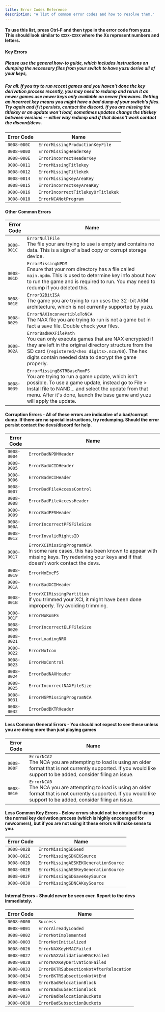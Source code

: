 ```yaml
---
title: Error Codes Reference
description: "A list of common error codes and how to resolve them."
---
```


#### To use this list, press Ctrl-F and then type in the error code from yuzu. This should look similar to `XXXX-XXXX` where the Xs represent numbers and letters.

#### Key Errors

##### Please use the general how-to guide, which includes instructions on dumping the necessary files from your switch to have yuzu derive all of your keys,

##### For all: If you try to run recent games and you haven't done the key derivation process recently, you may need to redump and rerun it as newer games use newer keys only available on newer firmwares. Getting an incorrect key means you might have a bad dump of your switch's files. Try again and if it persists, contact the discord. If you are missing the titlekey or an update won't load, sometimes updates change the titlekey between versions -- either way redump and if that doesn't work contact the discord/devs.

| Error Code  | Name                               |
| ----------- | ---------------------------------- |
| `0008-000C` | `ErrorMissingProductionKeyFile`    |
| `0008-000D` | `ErrorMissingHeaderKey`            |
| `0008-000E` | `ErrorIncorrectHeaderKey`          |
| `0008-0011` | `ErrorMissingTitlekey`             |
| `0008-0012` | `ErrorMissingTitlekek`             |
| `0008-0014` | `ErrorMissingKeyAreaKey`           |
| `0008-0015` | `ErrorIncorrectKeyAreaKey`         |
| `0008-0016` | `ErrorIncorrectTitlekeyOrTitlekek` |
| `0008-0018` | `ErrorNCANotProgram`               |

#### Other Common Errors

| Error Code  | Name                                                                                                                                                                                                                                                                       |
| ----------- | -------------------------------------------------------------------------------------------------------------------------------------------------------------------------------------------------------------------------------------------------------------------------- |
| `0008-001C` | `ErrorNullFile` <br> The file your are trying to use is empty and contains no data. This is a sign of a bad copy or corrupt storage device.                                                                                                                                |
| `0008-001D` | `ErrorMissingNPDM` <br> Ensure that your rom directory has a file called `main.npdm`. This is used to determine key info about how to run the game and is required to run. You may need to redump if you deleted this.                                                     |
| `0008-001E` | `Error32BitISA` <br> The game you are trying to run uses the 32-bit ARM architecture, which is not currently supported by yuzu.                                                                                                                                            |
| `0008-0029` | `ErrorNAXInconvertibleToNCA` <br> The NAX file you are trying to run is not a game but in fact a save file. Double check your files.                                                                                                                                       |
| `0008-002A` | `ErrorBadNAXFilePath` <br> You can only execute games that are NAX encrypted if they are left in the original directory structure from the SD card (`registered/<hex digits>.nca/00`). The hex digits contain needed data to decrypt the game properly.                    |
| `0008-0039` | `ErrorMissingBKTRBaseRomFS` <br> You are trying to run a game update, which isn't possible. To use a game update, instead go to File > Install file to NAND... and select the update from that menu. After it's done, launch the base game and yuzu will apply the update. |

#### Corruption Errors - All of these errors are indicative of a bad/corrupt dump. If there are no special instructions, try redumping. Should the error persist contact the devs/discord for help.

| Error Code  | Name                                                                                                                                                                      |
| ----------- | ------------------------------------------------------------------------------------------------------------------------------------------------------------------------- |
| `0008-0004` | `ErrorBadNPDMHeader`                                                                                                                                                      |
| `0008-0005` | `ErrorBadACIDHeader`                                                                                                                                                      |
| `0008-0006` | `ErrorBadACIHeader`                                                                                                                                                       |
| `0008-0007` | `ErrorBadFileAccessControl`                                                                                                                                               |
| `0008-0008` | `ErrorBadFileAccessHeader`                                                                                                                                                |
| `0008-0009` | `ErrorBadPFSHeader`                                                                                                                                                       |
| `0008-000A` | `ErrorIncorrectPFSFileSize`                                                                                                                                               |
| `0008-0013` | `ErrorInvalidRightsID`                                                                                                                                                    |
| `0008-0017` | `ErrorXCIMissingProgramNCA` <br> In some rare cases, this has been known to appear with missing keys. Try rederiving your keys and if that doesn't work contact the devs. |
| `0008-0019` | `ErrorNoExeFS`                                                                                                                                                            |
| `0008-001A` | `ErrorBadXCIHeader`                                                                                                                                                       |
| `0008-001B` | `ErrorXCIMissingPartition` <br> If you trimmed your XCI, it might have been done improperly. Try avoiding trimming.                                                       |
| `0008-001F` | `ErrorNoRomFS`                                                                                                                                                            |
| `0008-0020` | `ErrorIncorrectELFFileSize`                                                                                                                                               |
| `0008-0021` | `ErrorLoadingNRO`                                                                                                                                                         |
| `0008-0022` | `ErrorNoIcon`                                                                                                                                                             |
| `0008-0023` | `ErrorNoControl`                                                                                                                                                          |
| `0008-0024` | `ErrorBadNAXHeader`                                                                                                                                                       |
| `0008-0025` | `ErrorIncorrectNAXFileSize`                                                                                                                                               |
| `0008-0031` | `ErrorNSPMissingProgramNCA`                                                                                                                                               |
| `0008-0032` | `ErrorBadBKTRHeader`                                                                                                                                                      |

#### Less Common General Errors - You should not expect to see these unless you are doing more than just playing games

| Error Code  | Name                                                                                                                                                                           |
| ----------- | ------------------------------------------------------------------------------------------------------------------------------------------------------------------------------ |
| `0008-000F` | `ErrorNCA2` <br> The NCA you are attempting to load is using an older format that is not currently supported. If you would like support to be added, consider filing an issue. |
| `0008-0010` | `ErrorNCA0` <br> The NCA you are attempting to load is using an older format that is not currently supported. If you would like support to be added, consider filing an issue. |

#### Less Common Key Errors - Below errors should not be obtained if using the normal key derivation process (which is highly encouraged for newcomers), but if you are not using it these errors will make sense to you.

| Error Code  | Name                                 |
| ----------- | ------------------------------------ |
| `0008-002B` | `ErrorMissingSDSeed`                 |
| `0008-002C` | `ErrorMissingSDKEKSource`            |
| `0008-002D` | `ErrorMissingAESKEKGenerationSource` |
| `0008-002E` | `ErrorMissingAESKeyGenerationSource` |
| `0008-002F` | `ErrorMissingSDSaveKeySource`        |
| `0008-0030` | `ErrorMissingSDNCAKeySource`         |

#### Internal Errors - Should never be seen ever. Report to the devs immediately.

| Error Code  | Name                                    |
| ----------- | --------------------------------------- |
| `0008-0000` | `Success`                               |
| `0008-0001` | `ErrorAlreadyLoaded`                    |
| `0008-0002` | `ErrorNotImplemented`                   |
| `0008-0003` | `ErrorNotInitialized`                   |
| `0008-0026` | `ErrorNAXKeyHMACFailed`                 |
| `0008-0027` | `ErrorNAXValidationHMACFailed`          |
| `0008-0028` | `ErrorNAXKeyDerivationFailed`           |
| `0008-0033` | `ErrorBKTRSubsectionNotAfterRelocation` |
| `0008-0034` | `ErrorBKTRSubsectionNotAtEnd`           |
| `0008-0035` | `ErrorBadRelocationBlock`               |
| `0008-0036` | `ErrorBadSubsectionBlock`               |
| `0008-0037` | `ErrorBadRelocationBuckets`             |
| `0008-0038` | `ErrorBadSubsectionBuckets`             |
